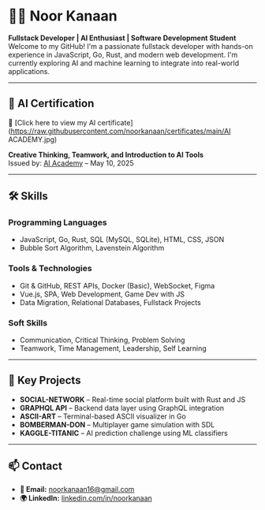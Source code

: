 
# 👩‍💻 Noor Kanaan

**Fullstack Developer | AI Enthusiast | Software Development Student**  
Welcome to my GitHub! I'm a passionate fullstack developer with hands-on experience in JavaScript, Go, Rust, and modern web development. I'm currently exploring AI and machine learning to integrate into real-world applications.

---

## 📜 AI Certification

📜 [Click here to view my AI certificate](https://raw.githubusercontent.com/noorkanaan/certificates/main/AI ACADEMY.jpg)


**Creative Thinking, Teamwork, and Introduction to AI Tools**  
Issued by: [AI Academy](https://www.aiaj.xyz) – May 10, 2025

---

## 🛠️ Skills

### Programming Languages
- JavaScript, Go, Rust, SQL (MySQL, SQLite), HTML, CSS, JSON
- Bubble Sort Algorithm, Lavenstein Algorithm

### Tools & Technologies
- Git & GitHub, REST APIs, Docker (Basic), WebSocket, Figma
- Vue.js, SPA, Web Development, Game Dev with JS
- Data Migration, Relational Databases, Fullstack Projects

### Soft Skills
- Communication, Critical Thinking, Problem Solving
- Teamwork, Time Management, Leadership, Self Learning

---

## 🚀 Key Projects

- **SOCIAL-NETWORK** – Real-time social platform built with Rust and JS  
- **GRAPHQL API** – Backend data layer using GraphQL integration  
- **ASCII-ART** – Terminal-based ASCII visualizer in Go  
- **BOMBERMAN-DON** – Multiplayer game simulation with SDL  
- **KAGGLE-TITANIC** – AI prediction challenge using ML classifiers

---

## 📫 Contact

- **📧 Email:** noorkanaan16@gmail.com  
- **🌍 LinkedIn:** [linkedin.com/in/noorkanaan](www.linkedin.com/in/noor-kanaan-ba5624367)
